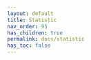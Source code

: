 ```yaml
---
layout: default
title: Statistic
nav_order: 95
has_children: true
permalink: docs/statistic
has_toc: false
---
```

